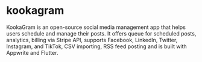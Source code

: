 # kookagram
KookaGram is an open-source social media management app that helps users schedule and manage their posts. It offers queue for scheduled posts, analytics, billing via Stripe API, supports Facebook, LinkedIn, Twitter, Instagram, and TikTok, CSV importing, RSS feed posting and is built with Appwrite and Flutter.
